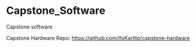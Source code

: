 # Capstone_Software
Capstone software


Capstone Hardware Repo: https://github.com/ItsKarlito/capstone-hardware
